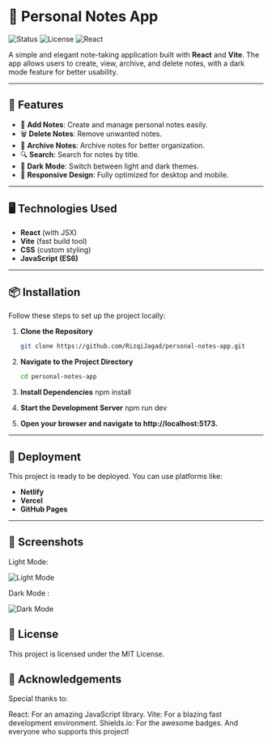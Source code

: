 # 📓 Personal Notes App

![Status](https://img.shields.io/badge/Status-Completed-green) 
![License](https://img.shields.io/badge/License-MIT-blue) 
![React](https://img.shields.io/badge/React-18.2.0-blue)

A simple and elegant note-taking application built with **React** and **Vite**. The app allows users to create, view, archive, and delete notes, with a dark mode feature for better usability.

---

## 🌟 Features
- 📝 **Add Notes**: Create and manage personal notes easily.
- 🗑️ **Delete Notes**: Remove unwanted notes.
- 📁 **Archive Notes**: Archive notes for better organization.
- 🔍 **Search**: Search for notes by title.
- 🌙 **Dark Mode**: Switch between light and dark themes.
- 🔔 **Responsive Design**: Fully optimized for desktop and mobile.

---

## 🖥️ Technologies Used
- **React** (with JSX)
- **Vite** (fast build tool)
- **CSS** (custom styling)
- **JavaScript (ES6)**

---

## 📦 Installation

Follow these steps to set up the project locally:

1. **Clone the Repository**
   ```bash
   git clone https://github.com/RizqiJagad/personal-notes-app.git

2. **Navigate to the Project Directory**
    ```bash
    cd personal-notes-app

3. **Install Dependencies**
    npm install

4. **Start the Development Server**
    npm run dev

5. **Open your browser and navigate to http://localhost:5173.**

---

## 🚀 Deployment
This project is ready to be deployed. You can use platforms like:

- **Netlify**
- **Vercel**
- **GitHub Pages**

---

## 📸 Screenshots
Light Mode:

![Light Mode](./Light%20Mode.png)

Dark Mode :

![Dark Mode](./Dark%20Mode.png)

## 📜 License

This project is licensed under the MIT License.

## 🙌 Acknowledgements
Special thanks to:

React: For an amazing JavaScript library.
Vite: For a blazing fast development environment.
Shields.io: For the awesome badges.
And everyone who supports this project!